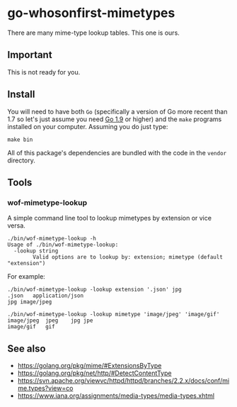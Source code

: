 # go-whosonfirst-mimetypes

There are many mime-type lookup tables. This one is ours.

## Important

This is not ready for you.

## Install

You will need to have both `Go` (specifically a version of Go more recent than 1.7 so let's just assume you need [Go 1.9](https://golang.org/dl/) or higher) and the `make` programs installed on your computer. Assuming you do just type:

```
make bin
```

All of this package's dependencies are bundled with the code in the `vendor` directory.

## Tools

### wof-mimetype-lookup

A simple command line tool to lookup mimetypes by extension or vice versa.

```
./bin/wof-mimetype-lookup -h
Usage of ./bin/wof-mimetype-lookup:
  -lookup string
    	Valid options are to lookup by: extension; mimetype (default "extension")
```

For example:

```
./bin/wof-mimetype-lookup -lookup extension '.json' jpg
.json	application/json
jpg	image/jpeg

./bin/wof-mimetype-lookup -lookup mimetype 'image/jpeg' 'image/gif'
image/jpeg	jpeg	jpg	jpe
image/gif	gif
```


## See also

* https://golang.org/pkg/mime/#ExtensionsByType
* https://golang.org/pkg/net/http/#DetectContentType
* https://svn.apache.org/viewvc/httpd/httpd/branches/2.2.x/docs/conf/mime.types?view=co
* https://www.iana.org/assignments/media-types/media-types.xhtml
